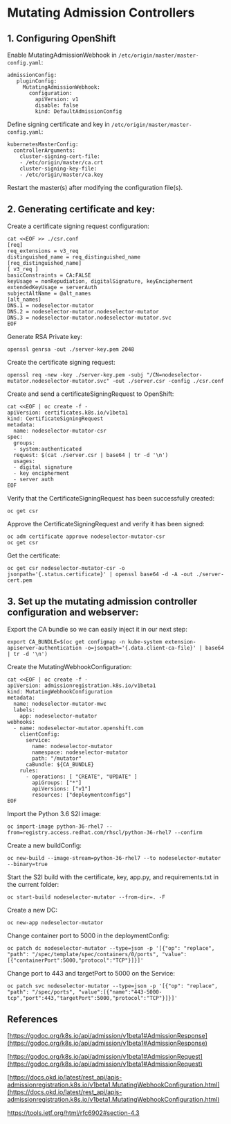 # Mutating Admission Controllers
## 1. Configuring OpenShift
Enable MutatingAdmissionWebhook in `/etc/origin/master/master-config.yaml`:
```
admissionConfig:  
   pluginConfig:  
     MutatingAdmissionWebhook:  
       configuration:  
         apiVersion: v1  
         disable: false  
         kind: DefaultAdmissionConfig
```
Define signing certificate and key in `/etc/origin/master/master-config.yaml`:
```
kubernetesMasterConfig:
  controllerArguments:
    cluster-signing-cert-file:
    - /etc/origin/master/ca.crt
    cluster-signing-key-file:
    - /etc/origin/master/ca.key
```
Restart the master(s) after modifying the configuration file(s).
## 2. Generating certificate and key:
 Create a certificate signing request configuration:
```
cat <<EOF >> ./csr.conf
[req]
req_extensions = v3_req
distinguished_name = req_distinguished_name
[req_distinguished_name]
[ v3_req ]
basicConstraints = CA:FALSE
keyUsage = nonRepudiation, digitalSignature, keyEncipherment
extendedKeyUsage = serverAuth
subjectAltName = @alt_names
[alt_names]
DNS.1 = nodeselector-mutator
DNS.2 = nodeselector-mutator.nodeselector-mutator
DNS.3 = nodeselector-mutator.nodeselector-mutator.svc
EOF
```
Generate RSA Private key:
```
openssl genrsa -out ./server-key.pem 2048
```
Create the certificate signing request:
```
openssl req -new -key ./server-key.pem -subj "/CN=nodeselector-mutator.nodeselector-mutator.svc" -out ./server.csr -config ./csr.conf
```
Create and send a certificateSigningRequest to OpenShift:
```
cat <<EOF | oc create -f -
apiVersion: certificates.k8s.io/v1beta1
kind: CertificateSigningRequest
metadata:
  name: nodeselector-mutator-csr
spec:
  groups:
  - system:authenticated
  request: $(cat ./server.csr | base64 | tr -d '\n')
  usages:
  - digital signature
  - key encipherment
  - server auth
EOF
```
Verify that the CertificateSigningRequest has been successfully created:
```
oc get csr
```
Approve the CertificateSigningRequest and verify it has been signed:
```
oc adm certificate approve nodeselector-mutator-csr
oc get csr
```
Get the certificate:
```
oc get csr nodeselector-mutator-csr -o jsonpath='{.status.certificate}' | openssl base64 -d -A -out ./server-cert.pem
```
## 3. Set up the mutating admission controller configuration and webserver:
Export the CA bundle so we can easily inject it in our next step:
```
export CA_BUNDLE=$(oc get configmap -n kube-system extension-apiserver-authentication -o=jsonpath='{.data.client-ca-file}' | base64 | tr -d '\n')
```
Create the MutatingWebhookConfiguration:

```
cat <<EOF | oc create -f -
apiVersion: admissionregistration.k8s.io/v1beta1
kind: MutatingWebhookConfiguration
metadata:
  name: nodeselector-mutator-mwc
  labels:
    app: nodeselector-mutator
webhooks:
  - name: nodeselector-mutator.openshift.com
    clientConfig:
      service:
        name: nodeselector-mutator
        namespace: nodeselector-mutator
        path: "/mutator"
      caBundle: ${CA_BUNDLE}
    rules:
      - operations: [ "CREATE", "UPDATE" ]
        apiGroups: ["*"]
        apiVersions: ["v1"]
        resources: ["deploymentconfigs"]
EOF
```
Import the Python 3.6 S2I image:
``` 
oc import-image python-36-rhel7 --from=registry.access.redhat.com/rhscl/python-36-rhel7 --confirm
```
Create a new buildConfig:
```
oc new-build --image-stream=python-36-rhel7 --to nodeselector-mutator --binary=true
```
Start the S2I build with the certificate, key, app.py, and requirements.txt in the current folder:
``` 
oc start-build nodeselector-mutator --from-dir=. -F
```
Create a new DC:
```
oc new-app nodeselector-mutator
```
Change container port to 5000 in the deploymentConfig:
```
oc patch dc nodeselector-mutator --type=json -p '[{"op": "replace", "path": "/spec/template/spec/containers/0/ports", "value":[{"containerPort":5000,"protocol":"TCP"}]}]'
```
Change port to 443 and targetPort to 5000 on the Service:
```
oc patch svc nodeselector-mutator --type=json -p '[{"op": "replace", "path": "/spec/ports", "value":[{"name":"443-5000-tcp","port":443,"targetPort":5000,"protocol":"TCP"}]}]'
```

## References        

[https://godoc.org/k8s.io/api/admission/v1beta1#AdmissionResponse](https://godoc.org/k8s.io/api/admission/v1beta1#AdmissionResponse)

[https://godoc.org/k8s.io/api/admission/v1beta1#AdmissionRequest](https://godoc.org/k8s.io/api/admission/v1beta1#AdmissionRequest)

[https://docs.okd.io/latest/rest_api/apis-admissionregistration.k8s.io/v1beta1.MutatingWebhookConfiguration.html](https://docs.okd.io/latest/rest_api/apis-admissionregistration.k8s.io/v1beta1.MutatingWebhookConfiguration.html)

https://tools.ietf.org/html/rfc6902#section-4.3

